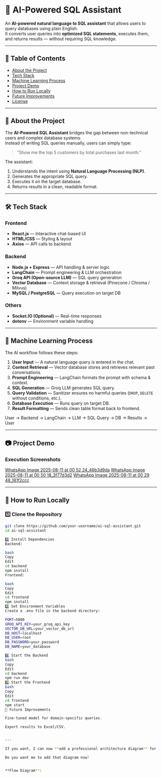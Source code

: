 # 🧠 AI-Powered SQL Assistant

An **AI-powered natural language to SQL assistant** that allows users to query databases using plain English.  
It converts user queries into **optimized SQL statements**, executes them, and returns results — without requiring SQL knowledge.

---

## 📌 Table of Contents
- [About the Project](#-about-the-project)
- [Tech Stack](#-tech-stack)
- [Machine Learning Process](#-machine-learning-process)
- [Project Demo](#-project-demo)
- [How to Run Locally](#-how-to-run-locally)
- [Future Improvements](#-future-improvements)
- [License](#-license)

---

## 📖 About the Project

The **AI-Powered SQL Assistant** bridges the gap between non-technical users and complex database systems.  
Instead of writing SQL queries manually, users can simply type:

> "Show me the top 5 customers by total purchases last month."

The assistant:
1. Understands the intent using **Natural Language Processing (NLP)**.
2. Generates the appropriate SQL query.
3. Executes it on the target database.
4. Returns results in a clean, readable format.

---

## 🛠 Tech Stack

### **Frontend**
- **React.js** — Interactive chat-based UI
- **HTML/CSS** — Styling & layout
- **Axios** — API calls to backend

### **Backend**
- **Node.js + Express** — API handling & server logic
- **LangChain** — Prompt engineering & LLM orchestration
- **Groq API (Open-source LLM)** — SQL query generation
- **Vector Database** — Context storage & retrieval (Pinecone / Chroma / Milvus)
- **MySQL / PostgreSQL** — Query execution on target DB

### **Others**
- **Socket.IO (Optional)** — Real-time responses
- **dotenv** — Environment variable handling

---

## 🤖 Machine Learning Process

The AI workflow follows these steps:

1. **User Input** — A natural language query is entered in the chat.
2. **Context Retrieval** — Vector database stores and retrieves relevant past conversations.
3. **Prompt Engineering** — LangChain formats the prompt with schema & context.
4. **SQL Generation** — Groq LLM generates SQL query.
5. **Query Validation** — Sanitizer ensures no harmful queries (`DROP`, `DELETE` without conditions, etc.).
6. **Database Execution** — Runs query on target DB.
7. **Result Formatting** — Sends clean table format back to frontend.

User → Backend → LangChain → LLM → SQL Query → DB → Results → User


---

## 📷 Project Demo

### **Execution Screenshots**

[WhatsApp Image 2025-08-11 at 00 52 24_46b3d9da](https://github.com/user-attachments/assets/f23891b5-1ce7-4b2e-9946-dba0fab3501d)
[WhatsApp Image 2025-08-11 at 00 50 18_3f77d3d2](https://github.com/user-attachments/assets/4921389b-5d98-4cd9-889c-05128580007a)
[WhatsApp Image 2025-08-11 at 00 29 48_181f2ccc](https://github.com/user-attachments/assets/cd4f8d14-ece9-48cc-b289-29e3a9b23cac)


---

## 🚀 How to Run Locally

### **1️⃣ Clone the Repository**
```bash
git clone https://github.com/your-username/ai-sql-assistant.git
cd ai-sql-assistant

2️⃣ Install Dependencies
Backend:

bash
Copy
Edit
cd backend
npm install
Frontend:

bash
Copy
Edit
cd frontend
npm install
3️⃣ Set Environment Variables
Create a .env file in the backend directory:

PORT=5000
GROQ_API_KEY=your_groq_api_key
VECTOR_DB_URL=your_vector_db_url
DB_HOST=localhost
DB_USER=root
DB_PASSWORD=your_password
DB_NAME=your_database

4️⃣ Start the Backend
bash
Copy
Edit
cd backend
npm run dev
5️⃣ Start the Frontend
bash
Copy
Edit
cd frontend
npm start
🔮 Future Improvements

Fine-tuned model for domain-specific queries.

Export results to Excel/CSV.


---

If you want, I can now **add a professional architecture diagram** for this README so it looks visually appealing and explains your system flow at a glance.  

Do you want me to add that diagram now?


**Flow Diagram**:
